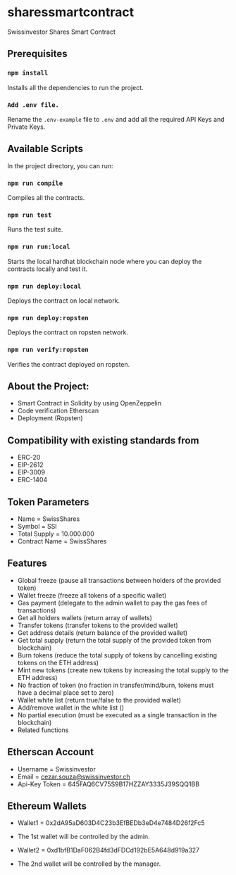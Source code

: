 # sharessmartcontract
Swissinvestor Shares Smart Contract

## Prerequisites

### `npm install`

Installs all the dependencies to run the project.

### `Add .env file.`

Rename the `.env-example` file to `.env` and add all the required API Keys and Private Keys.

## Available Scripts

In the project directory, you can run:

### `npm run compile`

Compiles all the contracts.

### `npm run test`

Runs the test suite.

### `npm run run:local`

Starts the local hardhat blockchain node where you can deploy the contracts locally and test it.

### `npm run deploy:local`

Deploys the contract on local network. 

### `npm run deploy:ropsten`

Deploys the contract on ropsten network.

### `npm run verify:ropsten`

Verifies the contract deployed on ropsten.


## About the Project:
- Smart Contract in Solidity by using OpenZeppelin
- Code verification Etherscan
- Deployment (Ropsten)

## Compatibility with existing standards from 
- ERC-20
- EIP-2612
- EIP-3009
- ERC-1404

## Token Parameters
- Name = SwissShares
- Symbol = SSI
- Total Supply = 10.000.000
- Contract Name = SwissShares

## Features
- Global freeze (pause all transactions between holders of the provided token)
- Wallet freeze (freeze all tokens of a specific wallet)
- Gas payment (delegate to the admin wallet to pay the gas fees of transactions)
- Get all holders wallets (return array of wallets)
- Transfer tokens (transfer tokens to the provided wallet)
- Get address details (return balance of the provided wallet)
- Get total supply (return the total supply of the provided token from blockchain)
- Burn tokens (reduce the total supply of tokens by cancelling existing tokens on the ETH address)
- Mint new tokens (create new tokens by increasing the total supply to the ETH address)
- No fraction of token (no fraction in transfer/mind/burn, tokens must have a decimal place set to zero)
- Wallet white list (return true/false to the provided wallet)
- Add/remove wallet in the white list ()
- No partial execution (must be executed as a single transaction in the blockchain)
- Related functions

## Etherscan Account
- Username = Swissinvestor
- Email = cezar.souza@swissinvestor.ch
- Api-Key Token = 645FAQ6CV75S9B17HZZAY3335J39SQQ1BB

## Ethereum Wallets
- Wallet1 = 0x2dA95aD603D4C23b3EfBEDb3eD4e7484D26f2Fc5 
- The 1st wallet will be controlled by the admin. 

- Wallet2 = 0xd1bfB1DaF062B4fd3dFDCd192bE5A648d919a327
- The 2nd wallet will be controlled by the manager. 
